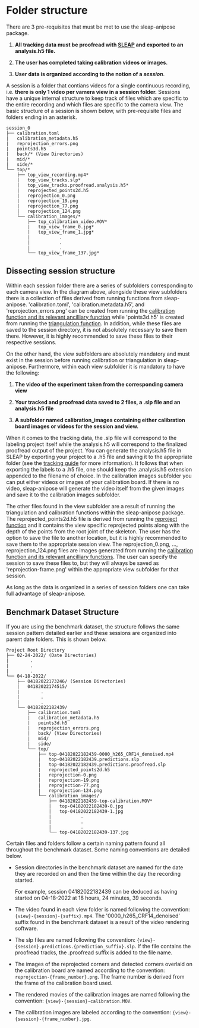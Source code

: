 # Folder structure

There are 3 pre-requisites that must be met to use the sleap-anipose package.

1. **All tracking data must be proofread with [SLEAP](https://sleap.ai) and exported to an analysis.h5 file.**

2. **The user has completed taking calibration videos or images.**

3. **User data is organized according to the notion of a *session***.

A session is a folder that contians videos for a single continuous recording, i.e. **there is only 1 video per vamera view in a session folder.** Sessions have a unique internal structure to keep track of files which are specific to the entire recording and which files are specific to the camera view. The basic structure of a session is shown below, with pre-requisite files and folders ending in an asterisk. 

```
session_0
├── calibration.toml
|   calibration_metadata.h5
|   reprojection_errors.png
|   points3d.h5
|   back/* (View Directories)
|   mid/* 
|   side/*
└── top/*
    ├── top_view_recording.mp4*
    |   top_view_tracks.slp*
    |   top_view_tracks.proofread.analysis.h5*
    |   reprojected_points2d.h5
    |   reprojection_0.png
    |   reprojection_19.png
    |   reprojection_77.png
    |   reprojection_124.png
    └── calibration_images/*
        ├── top_calibration_video.MOV*
        |   top_view_frame_0.jpg*
        |   top_view_frame_1.jpg*
        |           .
        |           .
        |           .
        └── top_view_frame_137.jpg*
```

## Dissecting session structure

Within each session folder there are a series of subfolders corresponding to each camera view. In the diagram above, alongside these view subfolders there is a collection of files derived from running functions from sleap-anipose. 'calibration.toml', 'calibration.metadata.h5', and 'reprojection_errors.png' can be created from running the [calibration function and its relevant ancilliary function](sleap_anipose/calibration.py) while 'points3d.h5' is created from running the [triangulation function](sleap_anpipose/triangulation.py). In addition, while these files are saved to the session directory, it is not absolutely necessary to save them there. However, it is highly recommended to save these files to their respective sessions. 

On the other hand, the view subfolders are absolutely mandatory and must exist in the session before running calibration or triangulation in sleap-anipose. Furthermore, within each view subfolder it is mandatory to have the following:

1. **The video of the experiment taken from the corresponding camera view**

2. **Your tracked and proofread data saved to 2 files, a .slp file and an analysis.h5 file**

3. **A subfolder named calibration_images containing either calibration board images or videos for the session and view.**

When it comes to the tracking data, the .slp file will correspond to the labeling project itself while the analysis.h5 will correspond to the finalized proofread output of the project. You can generate the analysis.h5 file in SLEAP by exporting your project to a .h5 file and saving it to the appropriate folder (see the [tracking guide](sleap_anipose/docs/SLEAP_GUIDE.md) for more information). It follows that when exporting the labels to a .h5 file, one should keep the .analysis.h5 extension appended to the filename of choice. In the calibration images subfolder you can put either videos or images of your calibration board. If there is no video, sleap-anipose will generate the video itself from the given images and save it to the calibration images subfolder. 

The other files found in the view subfolder are a result of running the triangulation and calibration functions within the sleap-anipose package. The reprojected_points2d.h5 file is derived from running the [reproject function](sleap_anipose/triangulation.py) and it contains the view specific reprojected points along with the depth of the points from the root joint of the skeleton. The user has the option to save the file to another location, but it is highly recommended to save them to the appropriate session view. The reprojection_0.png, ..., reprojection_124.png files are images generated from running the [calibration function and its relevant ancilliary functions](sleap_anipose/calibration.py). The user can specify the session to save these files to, but they will always be saved as 'reprojection-frame.png' within the appropriate view subfolder for that session. 

As long as the data is organized in a series of session folders one can take full advantage of sleap-anipose. 

## Benchmark Dataset Structure 

If you are using the benchmark dataset, the structure follows the same session pattern detailed earlier and these sessions are organized into parent date folders. This is shown below. 

```
Project Root Directory
├── 02-24-2022/ (Date Directories)
|        .
|        .
|        .
└── 04-18-2022/
    ├── 04182022173246/ (Session Directories)
    |   04182022174515/
    |        .
    |        .
    |        .
    └── 04182022182439/
        ├── calibration.toml
        |   calibration_metadata.h5 
        |   points3d.h5
        |   reprojection_errors.png
        |   back/ (View Directories)
        |   mid/
        |   side/
        └── top/
            ├── top-04182022182439-0000_h265_CRF14_denoised.mp4
            |   top-04182022182439.predictions.slp
            |   top-04182022182439.predictions.proofread.slp
            |   reprojected_points2d.h5
            |   reprojection-0.png
            |   reprojection-19.png
            |   reprojection-77.png
            |   reprojection-124.png 
            └── calibration_images/
                ├── 04182022182439-top-calibration.MOV*
                |   top-04182022182439-0.jpg
                |   top-04182022182439-1.jpg
                |           .
                |           .
                |           .
                └── top-04182022182439-137.jpg
```

Certain files and folders follow a certain naming pattern found all throughout the benchmark dataset. Some naming conventions are detailed below.

- Session directories in the benchmark dataset are named for the date they are recorded on and then the time within the day the recording started.

    For example, session 04182022182439 can be deduced as having started on 04-18-2022 at 18 hours, 24 minutes, 39 seconds. 

- The video found in each view folder is named following the convention: `{view}-{session}-{suffix}.mp4`. The '0000_h265_CRF14_denoised' suffix found in the benchmark dataset is a result of the video rendering software.

- The slp files are named following the convention: `{view}-{session}.predictions.{prediction_suffix}.slp`. If the file contains the proofread tracks, the .proofread suffix is added to the file name. 

- The images of the reprojected corners and detected corners overlaid on the calibration board are named according to the convention: `reprojection-{frame_number}.png`. The frame number is derived from the 
frame of the calibration board used. 

- The rendered movies of the calibration images are named following the convention: `{view}-{session}-calibration.MOV`.

- The calibration images are labeled according to the convention: `{view}-{session}-{frame_number}.jpg`. 
